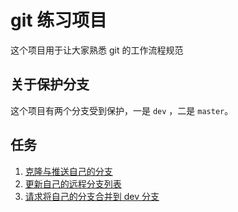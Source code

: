 # git 练习项目
这个项目用于让大家熟悉 git 的工作流程规范

## 关于保护分支
这个项目有两个分支受到保护，一是 `dev` ，二是 `master`。

## 任务
1. [克隆与推送自己的分支](tasks/task1.md)
2. [更新自己的远程分支列表](tasks/task2.md)
3. [请求将自己的分支合并到 dev 分支](tasks/task3.md)